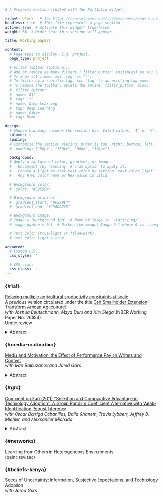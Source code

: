 ```yaml
---
# A Projects section created with the Portfolio widget.

widget: blank   # See https://sourcethemes.com/academic/docs/page-builder/
headless: true  # This file represents a page section.
active: true  # Activate this widget? true/false
weight: 66  # Order that this section will appear.

title: Working papers

content:
  # Page type to display. E.g. project.
  page_type: project

  # Filter toolbar (optional).
  # Add or remove as many filters (`filter_button` instances) as you like.
  # To show all items, set `tag` to "*".
  # To filter by a specific tag, set `tag` to an existing tag name.
  # To remove the toolbar, delete the entire `filter_button` block.
  #  filter_button:
  #- name: All
  #  tag: '*'
  #- name: Deep Learning
  #  tag: Deep Learning
  #- name: Other
  #  tag: Demo

design:
  # Choose how many columns the section has. Valid values: '1' or '2'.
  columns: 2
  spacing:
  # Customize the section spacing. Order is top, right, bottom, left.
  #  padding: ["50px", "150px", "50px", "100px"]

  background:
  # Apply a background color, gradient, or image.
  #   Uncomment (by removing `#`) an option to apply it.
  #   Choose a light or dark text color by setting `text_color_light`.
  #   Any HTML color name or Hex value is valid.

  # Background color.
  #  color: '#F2E9E4'

  # Background gradient.
  #  gradient_start: "#F2E9E4"
  #  gradient_end: "#C9ADA780"

  # Background image.
  # image = "background.jpg"  # Name of image in `static/img/`.
  # image_darken = 0.1  # Darken the image? Range 0-1 where 0 is transparent and 1 is opaque.

  # Text color (true=light or false=dark).
  # text_color_light = true  

advanced:
  # Custom CSS.
  css_style: ''

  # CSS class
  css_class: ''
---
```


### {#1af}
[Relaxing multiple agricultural productivity constraints at scale](uploads/DDST_2022.pdf)<br>
A previous version circulated under the title [Can Smallholder Extension Transform African Agriculture?](https://www.nber.org/papers/w26054)<br>
_with Joshua Deutschmann, Maya Duru and Kim Siegal_ (NBER Working Paper No. 26054)
<br>
Under review
<details><summary>Abstract</summary>
  No single constraint can explain the stagnant agricultural productivity growth in sub-Saharan Africa.
    Most interventions that relax individual barriers to productivity have delivered disappointing results.
    We evaluate an at-scale program that targets several productivity constraints with a bundled intervention, using a randomized controlled trial in western Kenya.
    Program participation increases maize yields by 26%, total maize output by 24%, and profits by 17%.
    While we cannot directly test whether the program's success is due to its bundled nature, we find patterns in the data that are consistent with this hypothesis.
  </details>

### {#media-motivation}
[Media and Motivation: the Effect of Performance Pay on Writers and Content](uploads/BGT2020.pdf)<br>
_with Ivan Balbuzanov and Jared Gars_
  <details><summary>Abstract</summary>
  We study how incentives for journalists affect the quantity, quality, and composition of online
  media content. We report results from a field experiment within an online news firm in Kenya.
  Writers were randomly allocated to earn a piece-rate per article published or to a pay-per-view
  (PPV) contract. The PPV contract induced writers to produce more "popular" articles, but
  writers chose to submit fewer articles. Specifically, the PPV contract resulted in a 120% increase
  in total pageviews, a 180% increase in pageviews per article, and a 40% reduction in the number
  of articles produced. In line with our theoretical predictions, the effect on article quantity
  is concentrated among risk averse writers. Further, when given a choice, risk-averse writers
  tend to select out of the output-based contract. We also document changes along multiple
  non-incentivized dimensions of news production: writers shift away from producing local news
  towards national-level news. We see limited changes in article quality or in the prevalence of
  clickbait. Our study suggests that output-based incentive contracts have substantial implications
  for journalists' effort and content choices, and more broadly for selection into risky "gig work."
  </details>

### {#grc}
[Comment on Suri (2011) "Selection and Comparative Advantage in Technology Adoption": A Group Random Coefficient Alternative with Weak-Identification Robust Inference](uploads/TGBLMM_2022.pdf)<br>
_with Oscar Barriga Cabanillas, Dalia Ghanem, Travis Lybbert, Jeffrey D. Michler, and Aleksander Michuda_
  <details><summary>Abstract</summary>
  Our paper illustrates and addresses identification concerns in the correlated random coefficient (CRC) model that Suri (2011) uses to study agricultural technology adoption.
	Using the publicly available version of the same data, we are unable to replicate the main CRC model results in Suri (2011).
	To understand why, we recast the CRC model as a more general random-coefficient model in which the returns to hybrid adoption are restricted to be linear in comparative advantage.
	This reveals that the key structural parameter, $\phi$, is prone to a weak identification problem.
	We then propose a procedure to conduct weak-identification robust inference on $\phi$ using test inversion.
	Only with this robust procedure to account for weak identification are we able to replicate the original Suri (2011) results.
  </details>

### {#networks}
Learning from Others in Heterogeneous Environments <br>
(being revised)

### {#beliefs-kenya}
Seeds of Uncertainty: Information, Subjective Expectations, and Technology Adoption<br>
_with Jared Gars_
